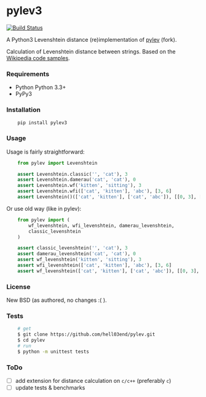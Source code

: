 # pylev3
[![Build Status](https://travis-ci.org/hell03end/pylev.svg?branch=master)](https://travis-ci.org/hell03end/pylev)

A Python3 Levenshtein distance (re)implementation of [pylev](https://github.com/toastdriven/pylev) (fork).

Calculation of Levenshtein distance between strings.
Based on the [Wikipedia code samples](http://en.wikipedia.org/wiki/Levenshtein_distance).

### Requirements
* Python Python 3.3+
* PyPy3

### Installation
```bash
    pip install pylev3
```

### Usage
Usage is fairly straightforward:

```python
    from pylev import Levenshtein

    assert Levenshtein.classic('', 'cat'), 3
    assert Levenshtein.damerau('cat', 'cat'), 0
    assert Levenshtein.wf('kitten', 'sitting'), 3
    assert Levenshtein.wfi(['cat', 'kitten'], 'abc'), [3, 6]
    assert Levenshtein()(['cat', 'kitten'], ['cat', 'abc']), [[0, 3], [5, 6]]
```

Or use old way (like in pylev):
```python
    from pylev import (
        wf_levenshtein, wfi_levenshtein, damerau_levenshtein,
        classic_levenshtein
    )

    assert classic_levenshtein('', 'cat'), 3
    assert damerau_levenshtein('cat', 'cat'), 0
    assert wf_levenshtein('kitten', 'sitting'), 3
    assert wfi_levenshtein(['cat', 'kitten'], 'abc'), [3, 6]
    assert wf_levenshtein(['cat', 'kitten'], ['cat', 'abc']), [[0, 3], [5, 6]]
```

### License
New BSD (as authored, no changes :( ).

### Tests
```bash
    # get
    $ git clone https://github.com/hell03end/pylev.git
    $ cd pylev
    # run
    $ python -m unittest tests
```

### ToDo
* [ ] add extension for distance calculation on `c/c++` (preferably `c`)
* [ ] update tests & benchmarks
